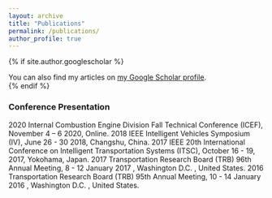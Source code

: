 ```yaml
---
layout: archive
title: "Publications"
permalink: /publications/
author_profile: true
---
```


{% if site.author.googlescholar %}
  <div class="wordwrap">You can also find my articles on <a href="{{site.author.googlescholar}}">my Google Scholar profile</a>.</div>
{% endif %}

### Conference Presentation

2020 Internal Combustion Engine Division Fall Technical Conference (ICEF), November 4 – 6 2020, Online.
2018 IEEE Intelligent Vehicles Symposium (IV), June 26 - 30 2018, Changshu, China.
2017 IEEE 20th International Conference on Intelligent Transportation Systems (ITSC), October 16 - 19, 2017, Yokohama, Japan.
2017 Transportation Research Board (TRB) 96th Annual Meeting, 8 - 12 January 2017 , Washington D.C. , United States.
2016 Transportation Research Board (TRB) 95th Annual Meeting, 10 - 14 January 2016 , Washington D.C. , United States.


